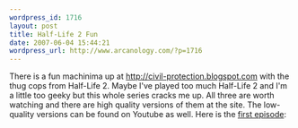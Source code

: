 ```yaml
--- 
wordpress_id: 1716
layout: post
title: Half-Life 2 Fun
date: 2007-06-04 15:44:21
wordpress_url: http://www.arcanology.com/?p=1716
---
```

There is a fun machinima up at <a href="http://civil-protection.blogspot.com/">http://civil-protection.blogspot.com</a> with the thug cops from Half-Life 2. Maybe I've played too much Half-Life 2 and I'm a little too geeky but this whole series cracks me up. All three are worth watching and there are high quality versions of them at the site. The low-quality versions can be found on Youtube as well. Here is the <a href="http://www.youtube.com/watch?v=SoaIZKTBXIM">first episode</a>: <lj-embed></lj-embed>